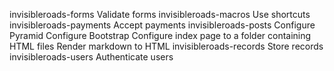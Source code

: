 invisibleroads-forms
    Validate forms
invisibleroads-macros
    Use shortcuts
invisibleroads-payments
    Accept payments
invisibleroads-posts
    Configure Pyramid
    Configure Bootstrap
    Configure index page to a folder containing HTML files
    Render markdown to HTML
invisibleroads-records
    Store records
invisibleroads-users
    Authenticate users
